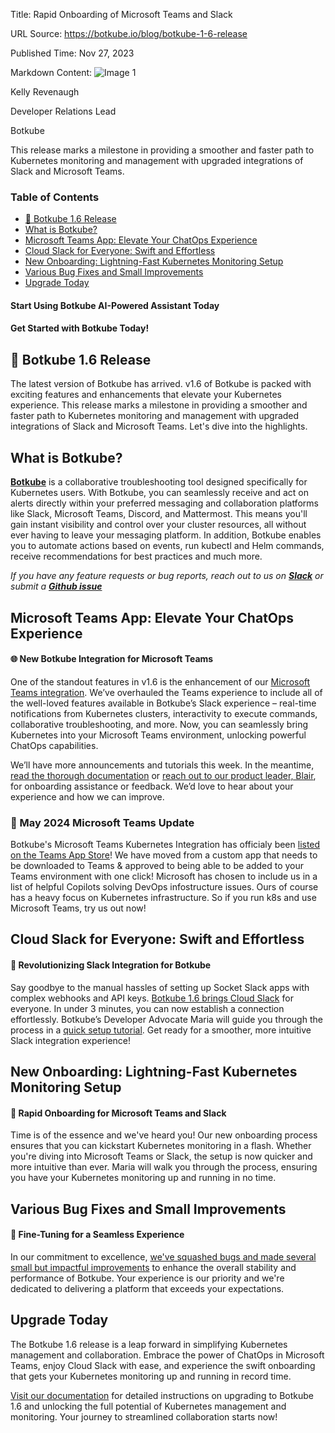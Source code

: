 Title: Rapid Onboarding of Microsoft Teams and Slack

URL Source: https://botkube.io/blog/botkube-1-6-release

Published Time: Nov 27, 2023

Markdown Content:
![Image 1](https://cdn.prod.website-files.com/634fabb21508d6c9db9bc46f/636df3fb36b4e60920a3b1b2_hPLC9itV8zp-raGDFmvOZMfn2hV8RFcl237qzT8Wa1g.jpeg)

Kelly Revenaugh

Developer Relations Lead

Botkube

This release marks a milestone in providing a smoother and faster path to Kubernetes monitoring and management with upgraded integrations of Slack and Microsoft Teams.

### Table of Contents

*   [🚀 Botkube 1.6 Release](#-botkube-1-6-release)
*   [What is Botkube?](#what-is-botkube-)
*   [Microsoft Teams App: Elevate Your ChatOps Experience](#microsoft-teams-app-elevate-your-chatops-experience)
*   [Cloud Slack for Everyone: Swift and Effortless](#cloud-slack-for-everyone-swift-and-effortless)
*   [New Onboarding: Lightning-Fast Kubernetes Monitoring Setup](#new-onboarding-lightning-fast-kubernetes-monitoring-setup)
*   [Various Bug Fixes and Small Improvements](#various-bug-fixes-and-small-improvements)
*   [Upgrade Today](#upgrade-today)

#### Start Using Botkube AI-Powered Assistant Today

#### Get Started with Botkube Today!

🚀 Botkube 1.6 Release
----------------------

The latest version of Botkube has arrived. v1.6 of Botkube is packed with exciting features and enhancements that elevate your Kubernetes experience. This release marks a milestone in providing a smoother and faster path to Kubernetes monitoring and management with upgraded integrations of Slack and Microsoft Teams. Let's dive into the highlights.

What is Botkube?
----------------

[**Botkube**](http://app.botkube.io/) is a collaborative troubleshooting tool designed specifically for Kubernetes users. With Botkube, you can seamlessly receive and act on alerts directly within your preferred messaging and collaboration platforms like Slack, Microsoft Teams, Discord, and Mattermost. This means you'll gain instant visibility and control over your cluster resources, all without ever having to leave your messaging platform. In addition, Botkube enables you to automate actions based on events, run kubectl and Helm commands, receive recommendations for best practices and much more.

_If you have any feature requests or bug reports, reach out to us on_ [**_Slack_**](http://join.botkube.io/) _or submit a_ [**_Github issue_**](https://github.com/kubeshop/botkube/issues)

Microsoft Teams App: Elevate Your ChatOps Experience
----------------------------------------------------

#### 🌐 New Botkube Integration for Microsoft Teams

One of the standout features in v1.6 is the enhancement of our [Microsoft Teams integration](https://docs.botkube.io/installation/teams/). We’ve overhauled the Teams experience to include all of the well-loved features available in Botkube’s Slack experience – real-time notifications from Kubernetes clusters, interactivity to execute commands, collaborative troubleshooting, and more. Now, you can seamlessly bring Kubernetes into your Microsoft Teams environment, unlocking powerful ChatOps capabilities.

We’ll have more announcements and tutorials this week. In the meantime, [read the thorough documentation](https://docs.botkube.io/installation/teams/) or [reach out to our product leader, Blair](mailto:blair@kubeshop.io), for onboarding assistance or feedback. We’d love to hear about your experience and how we can improve.

### 🎉 May 2024 Microsoft Teams Update

Botkube's Microsoft Teams Kubernetes Integration has officialy been [listed on the Teams App Store](https://botkube.io/blog/botkube-is-now-verified-in-microsoft-appsource)! We have moved from a custom app that needs to be downloaded to Teams & approved to being able to be added to your Teams environment with one click! Microsoft has chosen to include us in a list of helpful Copilots solving DevOps infostructure issues. Ours of course has a heavy focus on Kubernetes infrastructure. So if you run k8s and use Microsoft Teams, try us out now!

Cloud Slack for Everyone: Swift and Effortless
----------------------------------------------

#### 🚀 Revolutionizing Slack Integration for Botkube

Say goodbye to the manual hassles of setting up Socket Slack apps with complex webhooks and API keys. [Botkube 1.6 brings Cloud Slack](https://docs.botkube.io/installation/slack/cloud-slack) for everyone. In under 3 minutes, you can now establish a connection effortlessly. Botkube’s Developer Advocate Maria will guide you through the process in a [quick setup tutorial](https://botkube.io/blog/get-botkube-running-in-under-3-minutes-the-new-slack-app). Get ready for a smoother, more intuitive Slack integration experience!

New Onboarding: Lightning-Fast Kubernetes Monitoring Setup
----------------------------------------------------------

#### 🚀 Rapid Onboarding for Microsoft Teams and Slack

Time is of the essence and we've heard you! Our new onboarding process ensures that you can kickstart Kubernetes monitoring in a flash. Whether you're diving into Microsoft Teams or Slack, the setup is now quicker and more intuitive than ever. Maria will walk you through the process, ensuring you have your Kubernetes monitoring up and running in no time.

Various Bug Fixes and Small Improvements
----------------------------------------

#### 🔧 Fine-Tuning for a Seamless Experience

In our commitment to excellence, [we've squashed bugs and made several small but impactful improvements](https://github.com/kubeshop/botkube/releases/tag/v1.6.0) to enhance the overall stability and performance of Botkube. Your experience is our priority and we're dedicated to delivering a platform that exceeds your expectations.

Upgrade Today
-------------

The Botkube 1.6 release is a leap forward in simplifying Kubernetes management and collaboration. Embrace the power of ChatOps in Microsoft Teams, enjoy Cloud Slack with ease, and experience the swift onboarding that gets your Kubernetes monitoring up and running in record time.

[Visit our documentation](https://docs.botkube.io/) for detailed instructions on upgrading to Botkube 1.6 and unlocking the full potential of Kubernetes management and monitoring. Your journey to streamlined collaboration starts now!
